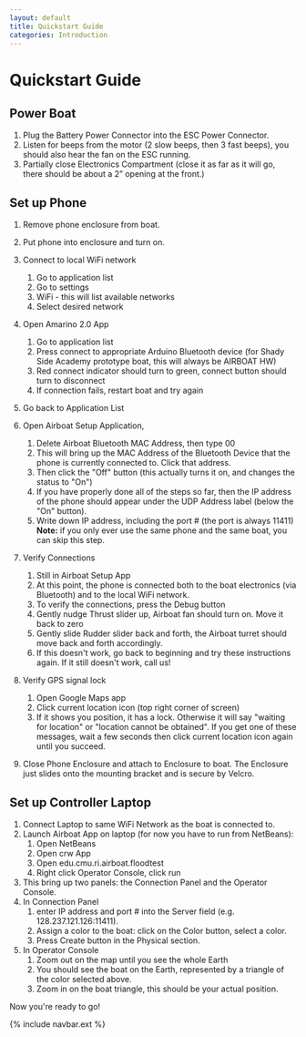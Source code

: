 ```yaml
---
layout: default
title: Quickstart Guide
categories: Introduction
---
```


# Quickstart Guide

## Power Boat
1. Plug the Battery Power Connector into the ESC Power Connector.
1. Listen for beeps from the motor (2 slow beeps, then 3 fast beeps), you should also hear the fan on the ESC running.
1. Partially close Electronics Compartment (close it as far as it will go, there should be about a 2” opening at the front.)

## Set up Phone
1. Remove phone enclosure from boat.
1. Put phone into enclosure and turn on.
1. Connect to local WiFi network
    1. Go to application list
    1. Go to settings
    1. WiFi - this will list available networks
    1. Select desired network
 
1. Open Amarino 2.0 App
    1. Go to application list
    1. Press connect to appropriate Arduino Bluetooth device (for Shady Side Academy prototype boat, this will always be AIRBOAT HW)   
    1. Red connect indicator should turn to green, connect button should turn to disconnect
    1. If connection fails, restart boat and try again
1. Go back to Application List
1. Open Airboat Setup Application, 
    1. Delete Airboat Bluetooth MAC Address, then type 00
    1. This will bring up the MAC Address of the Bluetooth Device that the phone is currently connected to.  Click that address.
    1. Then click the "Off" button (this actually turns it on, and changes the status to "On")
    1. If you have properly done all of the steps so far, then the IP address of the phone should appear under the UDP Address label (below the "On" button).
    1. Write down IP address, including the port # (the port is always 11411)
       **Note:** if you only ever use the same phone and the same boat, you can skip this step.
1. Verify Connections
    1. Still in Airboat Setup App
    1. At this point, the phone is connected both to the boat electronics (via Bluetooth) and to the local WiFi network.
    1. To verify the connections, press the Debug button
    1. Gently nudge Thrust slider up, Airboat fan should turn on.  Move it back to zero
    1. Gently slide Rudder slider back and forth, the Airboat turret should move back and forth accordingly.
    1. If this doesn't work, go back to beginning and try these instructions again.  If it still doesn't work, call us!
1. Verify GPS signal lock
    1. Open Google Maps app
    1. Click current location icon (top right corner of screen)
    1. If it shows you position, it has a lock.  Otherwise it will say "waiting for location" or "location cannot be obtained".  If you get one of these messages, wait a few seconds then click current location icon again until you succeed.
1. Close Phone Enclosure and attach to Enclosure to boat. The Enclosure just slides onto the mounting bracket and is secure by Velcro.

## Set up Controller Laptop
1. Connect Laptop to same WiFi Network as the boat is connected to.
1. Launch Airboat App on laptop (for now you have to run from NetBeans):
    1. Open NetBeans
    1. Open crw App
    1. Open edu.cmu.ri.airboat.floodtest
    1. Right click Operator Console, click run
1. This bring up two panels: the Connection Panel and the Operator Console.
1. In Connection Panel
    1. enter IP address and port # into the Server field (e.g. 128.237.121.126:11411).
    1. Assign a color to the boat: click on the Color button, select a color.
    1. Press Create button in the Physical section.
1. In Operator Console
    1. Zoom out on the map until you see the whole Earth
    1. You should see the boat on the Earth, represented by a triangle of the color selected above.
    1. Zoom in on the boat triangle, this should be your actual position.

Now you're ready to go!

{% include navbar.ext %}

